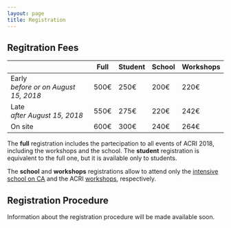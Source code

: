 ```yaml
---
layout: page
title: Registration
---
```


Regitration Fees
----------------

|                                           | Full | Student | School | Workshops |
|-------------------------------------------|------|---------|--------|-----------|
| Early <br> _before or on August 15, 2018_ | 500€ | 250€    | 200€   | 220€      |
| Late <br> _after August 15, 2018_         | 550€ | 275€    | 220€   | 242€      |
| On site                                   | 600€ | 300€    | 240€   | 264€      |

The **full** registration includes the partecipation to all events of ACRI 2018, including the workshops and the school. The **student** registration is equivalent to the full one, but it is available only to students.

The **school** and **workshops** registrations allow to attend only the [intensive school on CA](/school/) and the ACRI [workshops](/workshops/), respectively.

Registration Procedure
----------------------

Information about the registration procedure will be made available soon.
